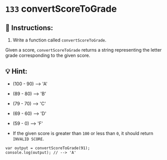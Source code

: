 # `133` convertScoreToGrade

## 📝 Instructions:

1. Write a function called `convertScoreToGrade`.

Given a score, `convertScoreToGrade` returns a string representing the letter grade corresponding to the given score.

## :bulb: Hint:

* (100 - 90) --> 'A'

* (89  - 80) --> 'B'

* (79  - 70) --> 'C'

* (69  - 60) --> 'D'

* (59  -  0) --> 'F'

* If the given score is greater than `100` or less than `0`, it should return `INVALID SCORE`.

```Js
var output = convertScoreToGrade(91);
console.log(output); // --> 'A'
```
